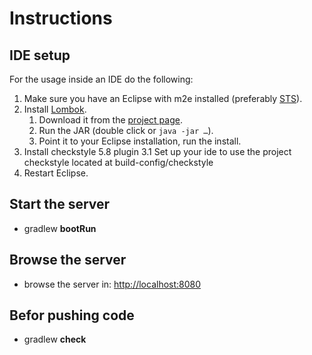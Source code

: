 # Instructions

## IDE setup 

For the usage inside an IDE do the following:

1. Make sure you have an Eclipse with m2e installed (preferably [STS](http://spring.io/sts)).
2. Install [Lombok](http://projectlombok.org).
   1. Download it from the [project page](http://projectlombok.org/download.html).
   2. Run the JAR (double click or `java -jar …`).
   3. Point it to your Eclipse installation, run the install.
3. Install checkstyle 5.8 plugin
   3.1 Set up your ide to use the project checkstyle located at build-config/checkstyle
4. Restart Eclipse.

## Start the server
- gradlew **bootRun**

## Browse the server
- browse the server in: [http://localhost:8080](http://localhost:8080)

## Befor pushing code
- gradlew **check** 
